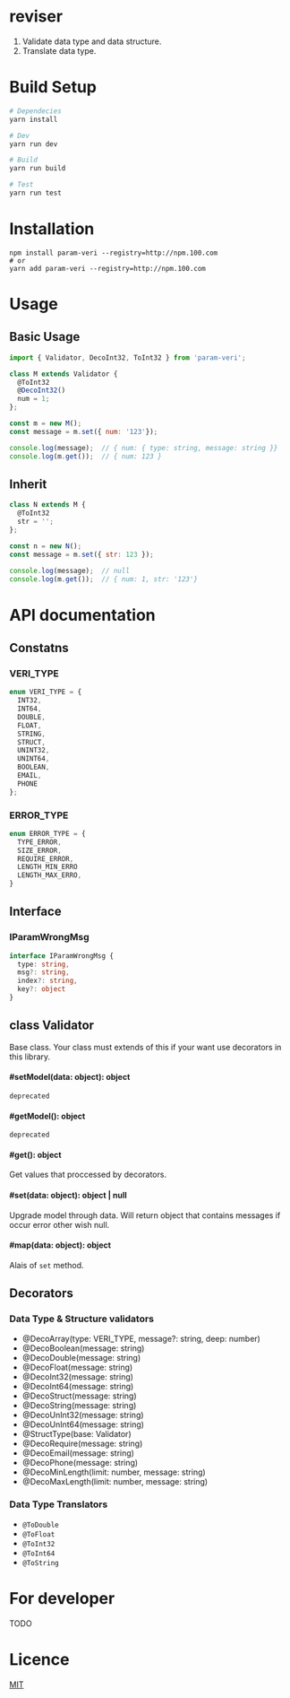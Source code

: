 # reviser
1. Validate data type and data structure.
2. Translate data type.

# Build Setup
``` bash
# Dependecies
yarn install

# Dev
yarn run dev

# Build
yarn run build

# Test
yarn run test
```

# Installation
```
npm install param-veri --registry=http://npm.100.com
# or
yarn add param-veri --registry=http://npm.100.com
```

# Usage

## Basic Usage
```js
import { Validator, DecoInt32, ToInt32 } from 'param-veri';

class M extends Validator {
  @ToInt32
  @DecoInt32()
  num = 1;
};

const m = new M();
const message = m.set({ num: '123'});

console.log(message);  // { num: { type: string, message: string }}
console.log(m.get());  // { num: 123 }
```

## Inherit
```js
class N extends M {
  @ToInt32
  str = '';
};

const n = new N();
const message = m.set({ str: 123 });

console.log(message);  // null
console.log(m.get());  // { num: 1, str: '123'}
```

# API documentation
## Constatns

### VERI_TYPE
```ts
enum VERI_TYPE = {
  INT32,
  INT64,
  DOUBLE,
  FLOAT,
  STRING,
  STRUCT,
  UNINT32,
  UNINT64,
  BOOLEAN,
  EMAIL,
  PHONE
};
```

### ERROR_TYPE
```ts
enum ERROR_TYPE = {
  TYPE_ERROR,
  SIZE_ERROR,
  REQUIRE_ERROR,
  LENGTH_MIN_ERRO
  LENGTH_MAX_ERRO,
}
```

## Interface

### IParamWrongMsg
```ts
interface IParamWrongMsg {
  type: string,
  msg?: string,
  index?: string,
  key?: object
}
```

## class Validator
Base class. Your class must extends of this if your want use decorators in this library.
#### #setModel(data: object): object
`deprecated`

#### #getModel(): object
`deprecated`

#### #get(): object
Get values that proccessed by decorators.

#### #set(data: object): object | null
Upgrade model through data. Will return object that contains messages
if occur error other wish null.

#### #map(data: object): object
Alais of `set` method.

## Decorators
### Data Type & Structure validators

+ @DecoArray(type: VERI_TYPE, message?: string, deep: number)
+ @DecoBoolean(message: string)
+ @DecoDouble(message: string)
+ @DecoFloat(message: string)
+ @DecoInt32(message: string)
+ @DecoInt64(message: string)
+ @DecoStruct(message: string)
+ @DecoString(message: string)
+ @DecoUnInt32(message: string)
+ @DecoUnInt64(message: string)
+ @StructType(base: Validator)
+ @DecoRequire(message: string)
+ @DecoEmail(message: string)
+ @DecoPhone(message: string)
+ @DecoMinLength(limit: number, message: string)
+ @DecoMaxLength(limit: number, message: string)

### Data Type Translators

+ `@ToDouble`
+ `@ToFloat`
+ `@ToInt32`
+ `@ToInt64`
+ `@ToString`

# For developer

TODO

# Licence
[MIT](https://opensource.org/licenses/MIT)
